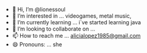 - 👋 Hi, I’m @lionessoul
- 👀 I’m interested in ... videogames, metal music,
- 🌱 I’m currently learning ... i´ve started learning java 
- 💞️ I’m looking to collaborate on ...
- 📫 How to reach me ... alicialopez1985@gmail.com
- 😄 Pronouns: ... she

<!---
lionessoul/lionessoul is a ✨ special ✨ repository because its `README.md` (this file) appears on your GitHub profile.
You can click the Preview link to take a look at your changes.
--->
